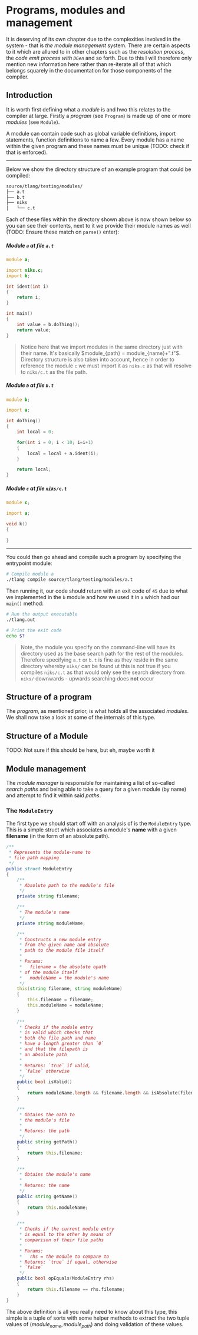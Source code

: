 Programs, modules and management
================================

It is deserving of its own chapter due to the complexities involved in the system - that is _the module management_ system. There are certain aspects to it which are allured to in other chapters such as the _resolution process_, the _code emit process with `DGen`_ and so forth. Due to this I will therefore only mention new information here rather than re-iterate all of that which belongs squarely in the documentation for those components of the compiler.

## Introduction

It is worth first defining what a _module_ is and hwo this relates to the compiler at large. Firstly a _program_ (see `Program`) is made up of one or more _modules_ (see `Module`).

A module can contain code such as global variable definitions, import statements, function definitions to name a few. Every module has a name within the given program and these names must be unique (TODO: check if that is enforced).

---

Below we show the directory structure of an example program that could be compiled:

```bash
source/tlang/testing/modules/
├── a.t
├── b.t
├── niks
│   └── c.t
```

Each of these files within the directory shown above is now shown below so you can see their contents, next to it we provide their module names as well (TODO: Ensure these match on `parse()` enter):

##### Module `a` at file `a.t`

```d
module a;

import niks.c;
import b;

int ident(int i)
{
	return i;
}

int main()
{
	int value = b.doThing();
	return value;
}
```

> Notice here that we import modules in the same directory just with their name. It's basically $module_{path} = module_{name}+".t"$. Directory structure is also taken into account, hence in order to reference the module `c` we must import it as `niks.c` as that will resolve to `niks/c.t` as the file path.

##### Module `b` at file `b.t`

```d
module b;

import a;

int doThing()
{
    int local = 0;

    for(int i = 0; i < 10; i=i+1)
    {
        local = local + a.ident(i);
    }

    return local;
}
```

##### Module `c` at file `niks/c.t`

```d
module c;

import a;

void k()
{
    
}
```

---

You could then go ahead and compile such a program by specifying the entrypoint module:

```bash
# Compile module a
./tlang compile source/tlang/testing/modules/a.t
```

Then running it, our code should return with an exit code of `45` due to what we implemented in the `b` module and how we used it in `a` which had our `main()` method:

```bash
# Run the output executable
./tlang.out

# Print the exit code
echo $?
```

> Note, the module you specify on the command-line will have its directory used as the base search path for the rest of the modules. Therefore specifying `a.t` or `b.t` is fine as they reside in the same directory whereby `niks/` can be found ut this is not true if you compiles `niks/c.t` as that would only see the search directory from `niks/` downwards - upwards searching does **not** occur

## Structure of a program

The *program*, as mentioned prior, is what holds all the associated *modules*. We shall now take a look at some of the internals of this type.

## Structure of a Module

TODO: Not sure if this should be here, but eh, maybe worth it

## Module management

The *module manager* is responsible for maintaining a list of so-called *search paths* and being able to take a query for a given module (by name) and attempt to find it within said *paths*.

### The `ModuleEntry`

The first type we should start off with an analysis of is the `ModuleEntry` type. This is a simple struct which associates a module's **name** with a given **filename** (in the form of an absolute path).

```d
/** 
 * Represents the module-name to
 * file path mapping
 */
public struct ModuleEntry
{
    /** 
     * Absolute path to the module's file
     */
    private string filename;

    /** 
     * The module's name
     */
    private string moduleName;

    /** 
     * Constructs a new module entry
     * from the given name and absolute
     * path to the module file itself
     *
     * Params:
     *   filename = the absolute opath
     * of the module itself
     *   moduleName = the module's name
     */
    this(string filename, string moduleName)
    {
        this.filename = filename;
        this.moduleName = moduleName;
    }
    
    /** 
     * Checks if the module entry
     * is valid which checks that
     * both the file path and name
     * have a length greater than `0`
     * and that the filepath is
     * an absolute path
     *
     * Returns: `true` if valid,
     * `false` otherwise
     */
    public bool isValid()
    {
        return moduleName.length && filename.length && isAbsolute(filename);
    }

    /** 
     * Obtains the oath to
     * the module's file
     *
     * Returns: the path
     */
    public string getPath()
    {
        return this.filename;
    }

    /** 
     * Obtains the module's name
     *
     * Returns: the name
     */
    public string getName()
    {
        return this.moduleName;
    }

    /** 
     * Checks if the current module entry
     * is equal to the other by means of
     * comparison of their file paths
     *
     * Params:
     *   rhs = the module to compare to
     * Returns: `true` if equal, otherwise
     * `false`
     */
    public bool opEquals(ModuleEntry rhs)
    {
        return this.filename == rhs.filename;
    }
}
```

The above definition is all you really need to know about this type, this simple is a tuple of sorts with some helper methods to extract the two tuple values of $(module_{name}, module_{path})$ and doing validation of these values.